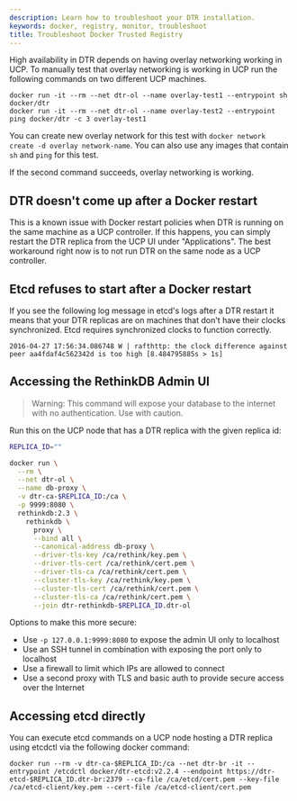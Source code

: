 ```yaml
---
description: Learn how to troubleshoot your DTR installation.
keywords: docker, registry, monitor, troubleshoot
title: Troubleshoot Docker Trusted Registry
---
```

High availability in DTR depends on having overlay networking working in UCP. To manually test that overlay networking is working in UCP run the following commands on two different UCP machines.

    docker run -it --rm --net dtr-ol --name overlay-test1 --entrypoint sh docker/dtr
    docker run -it --rm --net dtr-ol --name overlay-test2 --entrypoint ping docker/dtr -c 3 overlay-test1
    

You can create new overlay network for this test with `docker network create -d overlay network-name`. You can also use any images that contain `sh` and `ping` for this test.

If the second command succeeds, overlay networking is working.

## DTR doesn't come up after a Docker restart

This is a known issue with Docker restart policies when DTR is running on the same machine as a UCP controller. If this happens, you can simply restart the DTR replica from the UCP UI under "Applications". The best workaround right now is to not run DTR on the same node as a UCP controller.

## Etcd refuses to start after a Docker restart

If you see the following log message in etcd's logs after a DTR restart it means that your DTR replicas are on machines that don't have their clocks synchronized. Etcd requires synchronized clocks to function correctly.

    2016-04-27 17:56:34.086748 W | rafthttp: the clock difference against peer aa4fdaf4c562342d is too high [8.484795885s > 1s]
    

## Accessing the RethinkDB Admin UI

> Warning: This command will expose your database to the internet with no authentication. Use with caution.

Run this on the UCP node that has a DTR replica with the given replica id:

```bash
REPLICA_ID=""

docker run \
  --rm \
  --net dtr-ol \
  --name db-proxy \
  -v dtr-ca-$REPLICA_ID:/ca \
  -p 9999:8080 \
  rethinkdb:2.3 \
    rethinkdb \
      proxy \
      --bind all \
      --canonical-address db-proxy \
      --driver-tls-key /ca/rethink/key.pem \
      --driver-tls-cert /ca/rethink/cert.pem \
      --driver-tls-ca /ca/rethink/cert.pem \
      --cluster-tls-key /ca/rethink/key.pem \
      --cluster-tls-cert /ca/rethink/cert.pem \
      --cluster-tls-ca /ca/rethink/cert.pem \
      --join dtr-rethinkdb-$REPLICA_ID.dtr-ol
```

Options to make this more secure:

* Use `-p 127.0.0.1:9999:8080` to expose the admin UI only to localhost
* Use an SSH tunnel in combination with exposing the port only to localhost
* Use a firewall to limit which IPs are allowed to connect
* Use a second proxy with TLS and basic auth to provide secure access over the Internet

## Accessing etcd directly

You can execute etcd commands on a UCP node hosting a DTR replica using etcdctl via the following docker command:

    docker run --rm -v dtr-ca-$REPLICA_ID:/ca --net dtr-br -it --entrypoint /etcdctl docker/dtr-etcd:v2.2.4 --endpoint https://dtr-etcd-$REPLICA_ID.dtr-br:2379 --ca-file /ca/etcd/cert.pem --key-file /ca/etcd-client/key.pem --cert-file /ca/etcd-client/cert.pem